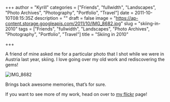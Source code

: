 +++
author = "Kyrill"
categories = ["Friends", "fullwidth", "Landscapes", "Photo Archives", "Photography", "Portfolio", "Travel"]
date = 2011-10-10T08:15:35Z
description = ""
draft = false
image = "https://ap-content.storage.googleapis.com/2011/10/IMG_8682.jpg"
slug = "skiing-in-2010"
tags = ["Friends", "fullwidth", "Landscapes", "Photo Archives", "Photography", "Portfolio", "Travel"]
title = "Skiing in 2010"

+++


A friend of mine asked me for a particular photo that I shot while we were in Austria last year, skiing. I love going over my old work and rediscovering the gems!

![](https://antisp.in/blog/wp-content/uploads/2011/10/IMG_8682-600x400.jpg "IMG_8682")

Brings back awesome memories, that’s for sure.

If you want to see more of my work, head on over to [my flickr](http://flickr.com/photos/poolski "My Flickr") page!


